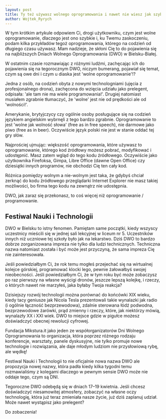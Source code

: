 ```yaml
---
layout: post
title: Ty też używasz wolnego oprogramowania i nawet nie wiesz jak szybkie ono jest!
author: Wojtek_Ryrych
---
```


W tym krótkim artykule odpowiem Ci, drogi użytkowniku, czym jest wolne
oprogramowanie, dlaczego jest ono szybkie i, ku Twemu zaskoczeniu, podam kilka
przykładów tegoż oprogramowania, którego na codzień od długiego czasu używasz.
Mam nadzieje, że skłoni Cię to do pojawienia się na najbliższych Dniach Wolnego
Oprogramowania (DWO) w Bielsku-Białej.

W ostatnim czasie rozmawiając z różnymi ludźmi, zachęcając ich do pojawienia się na
tegorocznym DWO, niczym bumerang, pojawiał się temat, czym są owe dni i czym
u diaska jest 'wolne oprogramowanie'!?

Jedna z osób, na codzień obyta z nowymi technologniami (ujęcia z profesjonalnego
drona), zachęcona do wzięcia udziału jako prelegent, odpisała: 'ale tam nie ma wiele
programowania!'. Drugiej natomiast musiałem zgrabnie tłumaczyć, że 'wolne' jest
nie od prędkości ale od 'wolności!'.

Amerykanie, brytyjczycy czy ogólnie osoby posługujące się na codzień językiem
angielskim wybrnęli z tego bardzo zgrabnie. Oprogramowanie to jest 'wolne jak
wolność słowa' (free as in free speech), nie darmowe jako piwo (free as in
beer). Oczywiście język polski nie jest w stanie oddać tej gry słów.

Najprościej ujmując: większość oprogramowania, które używasz to oprogramowanie,
którego kod źródłowy możesz pobrać, modyfikować i udostępnić. Masz zatem wgląd
do tego kodu źródłowego.
Oczywiście jako użytkownika Firefoksa, Gimpa, Libre
Office (dawne Open Office) czy dziesiątki innych programów, nie obchodzi Cię ten cały kod.

Różnica pomiędzy wolnym a nie-wolnym jest taka, że gdybyś chciał
zerknąć do kodu źródłowego przeglądarki Internet Explorer nie
masz takiej możliwości, bo firma tego kodu na zewnątrz nie udostępnia.

DWO, jak zaraz się przekonasz, to coś więcej niż oprogramowanie / programowanie.

## Festiwal Nauki i Technologii

DWO w Bielsku to istny fenomen. Pamiętam same początki, kiedy wszyscy uczestnicy
mieścili się w jednej sali lekcyjnej w liceum nr 5. Uczestników innych niż
uczniowe tej szkoły było jak na lekarstwo.
Dziś DWO to bardzo dobrze zorganizowana impreza nie tylko dla ludzi
technicznych. Techniczna nazwa natomiast została i być może jest przyczyną, że
sama impreza Cię nie zainteresowała.

Jeśli powiedziałbym Ci, że rok temu mogłeś przejechać się na wirtualnej kolejce
górskiej, programować klocki lego, pewnie żałowałbyś swojej nieobecności.
Jeśli powiedziałbym Ci, że w tym roku być może zobaczysz po raz pierwszy na
własne wyścigi dronów, jeszcze lepszą kolejkę, i rzeczy, o których nawet nie
marzyłeś, jaka byłaby Twoja reakcja?

Dzisiejszy rozwój technologii można porównać do końcówki XIX wieku, kiedy tacy
geniusze jak Nicola Tesla prezentowali takie wynalazki jak radio (i ogólnie
łączność bezprzewodowa), zdalnie sterowana łódź podwodna, bezprzewodowe żarówki,
prąd zmienny i rzeczy, które, jak niektórzy mówią, wynalazły XX i XXI wiek.
DWO to miejsce gdzie w pigułce możesz doświadczyć obecnej rewolucji cyfrowej.

Fundacja Mikstura.it jako jeden ze współorganizatorów Dni Wolnego Oprogramowania to organizacja,
która poprzez różnego rodzaju konferencje, warsztaty, panele dyskusyjne, nie
tylko promuje nowe technologie i rozwiązania, ale daje młodym ludziom nie
przysłowiową rybę, ale wędkę!

Festiwal Nauki i Technologii to nie oficjalnie nowa nazwa DWO ale propozycja
nowej nazwy, która padła kiedy kilka tygodni temu rozmawialiśmy z kolegami
dlaczego w pewnym sensie DWO może nie oddaje tego, czym są DNI.

Tegoroczne DWO odebędą się w dniach 17–19 kwietnia. Jeśli chcesz doświadczyć
niesamowitej atmosfery, zobaczyć na własne oczy technologię, która już teraz
zmieniała nasze życie, już dziś zaplanuj udział. Może nawet wystąpisz jako
prelegent?

Do zobaczenia!
